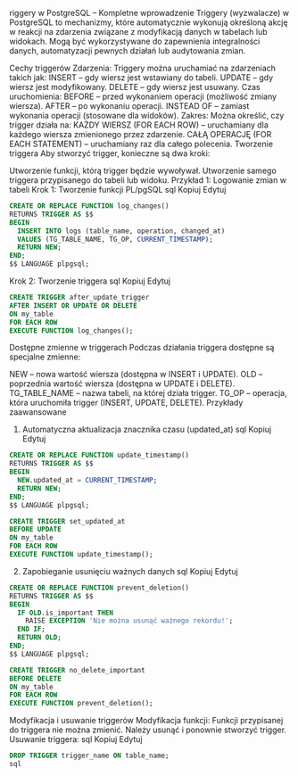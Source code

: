 riggery w PostgreSQL – Kompletne wprowadzenie
Triggery (wyzwalacze) w PostgreSQL to mechanizmy, które automatycznie wykonują określoną akcję w reakcji na zdarzenia związane z modyfikacją danych w tabelach lub widokach. Mogą być wykorzystywane do zapewnienia integralności danych, automatyzacji pewnych działań lub audytowania zmian.

Cechy triggerów
Zdarzenia: Triggery można uruchamiać na zdarzeniach takich jak:
INSERT – gdy wiersz jest wstawiany do tabeli.
UPDATE – gdy wiersz jest modyfikowany.
DELETE – gdy wiersz jest usuwany.
Czas uruchomienia:
BEFORE – przed wykonaniem operacji (możliwość zmiany wiersza).
AFTER – po wykonaniu operacji.
INSTEAD OF – zamiast wykonania operacji (stosowane dla widoków).
Zakres: Można określić, czy trigger działa na:
KAŻDY WIERSZ (FOR EACH ROW) – uruchamiany dla każdego wiersza zmienionego przez zdarzenie.
CAŁĄ OPERACJĘ (FOR EACH STATEMENT) – uruchamiany raz dla całego polecenia.
Tworzenie triggera
Aby stworzyć trigger, konieczne są dwa kroki:

Utworzenie funkcji, którą trigger będzie wywoływał.
Utworzenie samego triggera przypisanego do tabeli lub widoku.
Przykład 1: Logowanie zmian w tabeli
Krok 1: Tworzenie funkcji PL/pgSQL
sql
Kopiuj
Edytuj
```sql
CREATE OR REPLACE FUNCTION log_changes()
RETURNS TRIGGER AS $$
BEGIN
  INSERT INTO logs (table_name, operation, changed_at)
  VALUES (TG_TABLE_NAME, TG_OP, CURRENT_TIMESTAMP);
  RETURN NEW;
END;
$$ LANGUAGE plpgsql;
```
Krok 2: Tworzenie triggera
sql
Kopiuj
Edytuj
```sql
CREATE TRIGGER after_update_trigger
AFTER INSERT OR UPDATE OR DELETE
ON my_table
FOR EACH ROW
EXECUTE FUNCTION log_changes();
```
Dostępne zmienne w triggerach
Podczas działania triggera dostępne są specjalne zmienne:

NEW – nowa wartość wiersza (dostępna w INSERT i UPDATE).
OLD – poprzednia wartość wiersza (dostępna w UPDATE i DELETE).
TG_TABLE_NAME – nazwa tabeli, na której działa trigger.
TG_OP – operacja, która uruchomiła trigger (INSERT, UPDATE, DELETE).
Przykłady zaawansowane
1. Automatyczna aktualizacja znacznika czasu (updated_at)
sql
Kopiuj
Edytuj
```sql
CREATE OR REPLACE FUNCTION update_timestamp()
RETURNS TRIGGER AS $$
BEGIN
  NEW.updated_at = CURRENT_TIMESTAMP;
  RETURN NEW;
END;
$$ LANGUAGE plpgsql;

CREATE TRIGGER set_updated_at
BEFORE UPDATE
ON my_table
FOR EACH ROW
EXECUTE FUNCTION update_timestamp();

```
2. Zapobieganie usunięciu ważnych danych
sql
Kopiuj
Edytuj
```sql
CREATE OR REPLACE FUNCTION prevent_deletion()
RETURNS TRIGGER AS $$
BEGIN
  IF OLD.is_important THEN
    RAISE EXCEPTION 'Nie można usunąć ważnego rekordu!';
  END IF;
  RETURN OLD;
END;
$$ LANGUAGE plpgsql;

CREATE TRIGGER no_delete_important
BEFORE DELETE
ON my_table
FOR EACH ROW
EXECUTE FUNCTION prevent_deletion();
```
Modyfikacja i usuwanie triggerów
Modyfikacja funkcji: Funkcji przypisanej do triggera nie można zmienić. Należy usunąć i ponownie stworzyć trigger.
Usuwanie triggera:
sql
Kopiuj
Edytuj
```sql
DROP TRIGGER trigger_name ON table_name;
sql